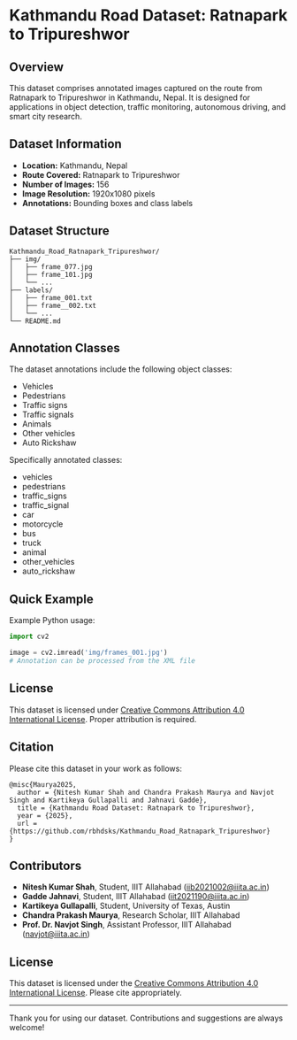 # Kathmandu Road Dataset: Ratnapark to Tripureshwor

## Overview

This dataset comprises annotated images captured on the route from Ratnapark to Tripureshwor in Kathmandu, Nepal. It is designed for applications in object detection, traffic monitoring, autonomous driving, and smart city research.

## Dataset Information

- **Location:** Kathmandu, Nepal
- **Route Covered:** Ratnapark to Tripureshwor
- **Number of Images:** 156
- **Image Resolution:** 1920x1080 pixels
- **Annotations:** Bounding boxes and class labels

## Dataset Structure

```
Kathmandu_Road_Ratnapark_Tripureshwor/
├── img/
│   ├── frame_077.jpg
│   ├── frame_101.jpg
│   └── ...
├── labels/
│   ├── frame_001.txt
│   ├── frame__002.txt
│   └── ...
└── README.md
```

## Annotation Classes

The dataset annotations include the following object classes:

- Vehicles
- Pedestrians
- Traffic signs
- Traffic signals
- Animals
- Other vehicles
- Auto Rickshaw

Specifically annotated classes:

- vehicles
- pedestrians
- traffic\_signs
- traffic\_signal
- car
- motorcycle
- bus
- truck
- animal
- other\_vehicles
- auto\_rickshaw

## Quick Example

Example Python usage:

```python
import cv2

image = cv2.imread('img/frames_001.jpg')
# Annotation can be processed from the XML file
```

## License

This dataset is licensed under [Creative Commons Attribution 4.0 International License](https://creativecommons.org/licenses/by/4.0/). Proper attribution is required.

## Citation

Please cite this dataset in your work as follows:

```
@misc{Maurya2025,
  author = {Nitesh Kumar Shah and Chandra Prakash Maurya and Navjot Singh and Kartikeya Gullapalli and Jahnavi Gadde},
  title = {Kathmandu Road Dataset: Ratnapark to Tripureshwor},
  year = {2025},
  url = {https://github.com/rbhdsks/Kathmandu_Road_Ratnapark_Tripureshwor}
}
```

## Contributors

- **Nitesh Kumar Shah**, Student, IIIT Allahabad ([iib2021002@iiita.ac.in](mailto\:iib2021002@iiita.ac.in))
- **Gadde Jahnavi**, Student, IIIT Allahabad ([iit2021190@iiita.ac.in](mailto\:iit2021190@iiita.ac.in))
- **Kartikeya Gullapalli**, Student, University of Texas, Austin
- **Chandra Prakash Maurya**, Research Scholar, IIIT Allahabad 
- **Prof. Dr. Navjot Singh**, Assistant Professor, IIIT Allahabad ([navjot@iiita.ac.in](mailto\:navjot@iiita.ac.in))

## License

This dataset is licensed under the [Creative Commons Attribution 4.0 International License](https://creativecommons.org/licenses/by/4.0/). Please cite appropriately.

---

Thank you for using our dataset. Contributions and suggestions are always welcome!

